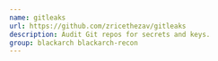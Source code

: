 ```yaml
---
name: gitleaks
url: https://github.com/zricethezav/gitleaks
description: Audit Git repos for secrets and keys.
group: blackarch blackarch-recon
---
```

